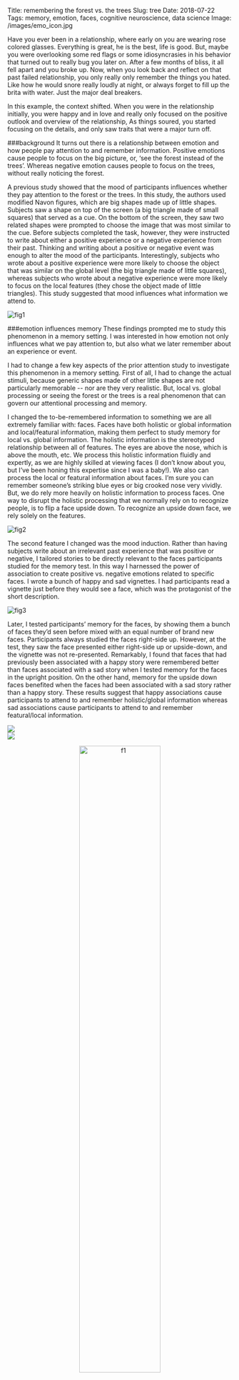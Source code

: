 Title: remembering the forest vs. the trees
Slug: tree
Date: 2018-07-22
Tags: memory, emotion, faces, cognitive neuroscience, data science
Image: /images/emo_icon.jpg


Have you ever been in a relationship, where early on you are wearing rose colored glasses. Everything is great, he is the best, life is good. But, maybe you were overlooking some red flags or some idiosyncrasies in his behavior that turned out to really bug you later on. After a few months of bliss, it all fell apart and you broke up. Now, when you look back and reflect on that past failed relationship, you only really only remember the things you hated. Like how he would snore really loudly at night, or always forget to fill up the brita with water. Just the major deal breakers.

In this example, the context shifted. When you were in the relationship initially, you were  happy and in love and really only focused on the positive outlook and overview of the relationship, As things soured, you started focusing on the details, and only saw traits that were a major turn off.

###background
It turns out there is a relationship between emotion and how people pay attention to and remember information. Positive emotions cause people to focus on the big picture, or, ‘see the forest instead of the trees’. Whereas negative emotion causes people to focus on the trees, without really noticing the forest.

A previous study showed that the mood of participants influences whether they pay attention to the forest or the trees. In this study, the authors used modified Navon figures, which are big shapes made up of little shapes. Subjects saw a shape on top of the screen (a big triangle made of small squares) that served as a cue. On the bottom of the screen, they saw two related shapes were prompted to choose the image that was most similar to the cue. Before subjects completed the task, however, they were instructed to write about either a positive experience or a negative experience from their past. Thinking and writing about a positive or negative event was enough to alter the mood of the participants. Interestingly, subjects who wrote about a positive experience were more likely to choose the object that was similar on the global level (the big triangle made of little squares), whereas subjects who wrote about a negative experience were more likely to focus on the local features (they chose the object made of little triangles). This study suggested that mood influences what information we attend to.

![fig1](/images/shapes_mood.jpg)

###emotion influences memory
These findings prompted me to study this phenomenon in a memory setting. I was interested in how emotion not only influences what we pay attention to, but also what we later remember about an experience or event.

I had to change a few key aspects of the prior attention study to investigate this phenomenon in a memory setting. First of all, I had to change the actual stimuli, because generic shapes made of other little shapes are not particularly memorable -- nor are they very realistic. But, local vs. global processing or seeing the forest or the trees is a real phenomenon that can govern our attentional processing and memory.

I changed the to-be-remembered information to something we are all extremely familiar with: faces. Faces have both holistic or global information and local/featural information, making them perfect to study memory for local vs. global information. The holistic information is the stereotyped relationship between all of features. The eyes are above the nose, which is above the mouth, etc. We process this holistic information fluidly and expertly, as we are highly skilled at viewing faces (I don’t know about you, but I’ve been honing this expertise since I was a baby!). We also can process the local or featural information about faces. I’m sure you can remember someone’s striking blue eyes or big crooked nose very vividly. But, we do rely more heavily on holistic information to process faces. One way to disrupt the holistic processing that we normally rely on to recognize people, is to flip a face upside down. To recognize an upside down face, we rely solely on the features.

![fig2](/images/thatcher.png)

The second feature I changed was the mood induction. Rather than having subjects write about an irrelevant past experience that was positive or negative, I tailored stories to be directly relevant to the faces participants studied for the memory test. In this way I harnessed the power of association to create positive vs. negative emotions related to specific faces. I wrote a bunch of happy and sad vignettes. I had participants read a vignette just before they would see a face, which was the protagonist of the short description.

![fig3](/images/face_task.png)

Later, I tested participants’ memory for the faces, by showing them a bunch of faces they’d seen before mixed with an equal number of brand new faces. Participants always studied the faces right-side up. However, at the test, they saw the face presented either right-side up or upside-down, and the vignette was not re-presented. Remarkably, I found that faces that had previously been associated with a happy story were remembered better than faces associated with a sad story when I tested memory for the faces in the upright position. On the other hand, memory for the upside down faces benefited when the faces had been associated with a sad story rather than a happy story. These results suggest that happy associations cause participants to attend to and remember holistic/global information whereas sad associations cause participants to attend to and remember featural/local information.

<!-- ![fig4a](/images/emo_line_recall.png) | ![fig4b](/images/emo_line_precision.png) |  -->

<div class="clearfix">
<div class="column icon_big">
<img class="icon" src='/images/emo_line_recall.png'>
</div>
<div class="column icon_title_big">
<img src='/images/emo_line_precision.png'>
</div>
</div>

<p align="center">
<img src="/images/emo_bar_f1.png" alt="f1" style="width:60%;"/>
</p>
<!-- ![fig4c](/images/emo_bar_f1.png) -->
###where does this study fall on the implicit-explicit continuum?
In this task, subjects had to overtly make a behavioral response about whether they saw a face before or not. The main measure of memory I used was Explicit. However, I would argue that the influence of emotion on how subjects processed the faces was implicit. Subjects were not aware that they attended to more “local” features of Sad faces and more “global” features of happy faces. However, they likely viewed the faces differently when they studied them (sadly I did not have access to an eye tracker at the time of this experiment), which caused them to remember them differently on the final test.

###extrapolation & speculation
* Even though content you are presenting may not have any inherent positive or negative valence, the person you present it to might still have positive or negative associations with a topic that you consider neutral (e.g. memory of college for one person could be filled with happy nostalgia, whereas memory of college for another person could be encompassed by debilitating student debt).
* When presenting emotional material, you might have to adjust content so that the right level of details vs. overarching ideas get across the way you want them to.

#####citations
* [Bridge, Chiao, and Paller, 2010, Memory & Cognition](/pdfs/bridge10.pdf)
* Gasper & Clore, 2002
* Kimchi & Palmer, 1982
* Maurer, Le Grand, Mondloch, 2002
